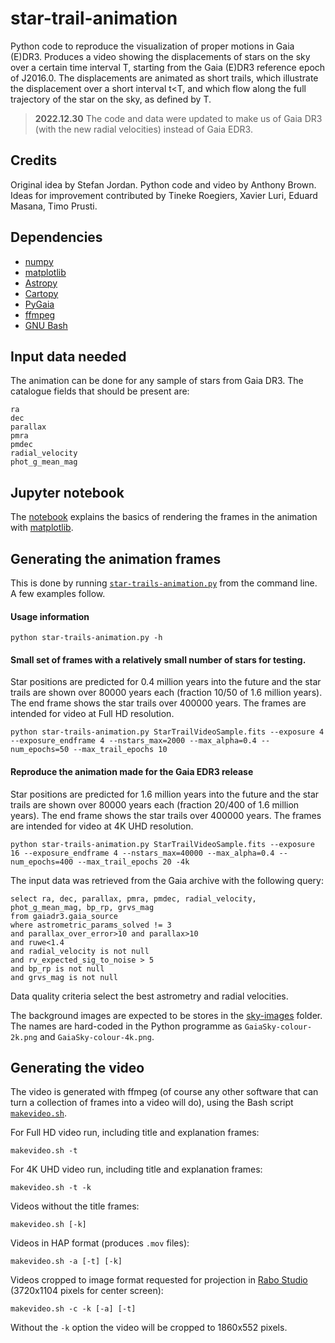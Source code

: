 # star-trail-animation

Python code to reproduce the visualization of proper motions in Gaia (E)DR3. Produces a video showing the displacements of
stars on the sky over a certain time interval T, starting from the Gaia (E)DR3 reference epoch of J2016.0. The
displacements are animated as short trails, which illustrate the displacement over a short interval t&lt;T, and which
flow along the full trajectory of the star on the sky, as defined by T.

> **2022.12.30**
> The code and data were updated to make us of Gaia DR3 (with the new radial velocities) instead of Gaia EDR3.

## Credits

Original idea by Stefan Jordan. Python code and video by Anthony Brown. Ideas for improvement contributed by Tineke
Roegiers, Xavier Luri, Eduard Masana, Timo Prusti.

## Dependencies

* [numpy](https://numpy.org/)
* [matplotlib](https://matplotlib.org/)
* [Astropy](https://www.astropy.org/)
* [Cartopy](https://scitools.org.uk/cartopy/docs/latest/)
* [PyGaia](https://github.com/agabrown/PyGaia)
* [ffmpeg](https://ffmpeg.org/)
* [GNU Bash](https://www.gnu.org/software/bash/)

## Input data needed

The animation can be done for any sample of stars from Gaia DR3. The catalogue fields that should be present are:
```
ra
dec
parallax
pmra
pmdec
radial_velocity
phot_g_mean_mag
```

## Jupyter notebook

The [notebook](StarTrailsOnSky.ipynb) explains the basics of rendering the frames in the animation with [matplotlib](https://matplotlib.org/).

## Generating the animation frames

This is done by running [`star-trails-animation.py`](star-trails-animation.py) from the command line. A few examples follow.

#### Usage information

```
python star-trails-animation.py -h
```
#### Small set of frames with a relatively small number of stars for testing.

Star positions are predicted for 0.4 million years into the future and the star trails are shown over 80000 
years each (fraction 10/50 of 1.6 million years). The end frame shows the star trails over 400000 years. The 
frames are intended for video at Full HD resolution.

```
python star-trails-animation.py StarTrailVideoSample.fits --exposure 4 --exposure_endframe 4 --nstars_max=2000 --max_alpha=0.4 --num_epochs=50 --max_trail_epochs 10
```

#### Reproduce the animation made for the Gaia EDR3 release

Star positions are predicted for 1.6 million years into the future and the star trails are shown over 80000 
years each (fraction 20/400 of 1.6 million years). The end frame shows the star trails over 400000 years. 
The frames are intended for video at 4K UHD resolution.

```
python star-trails-animation.py StarTrailVideoSample.fits --exposure 16 --exposure_endframe 4 --nstars_max=40000 --max_alpha=0.4 --num_epochs=400 --max_trail_epochs 20 -4k
```

The input data was retrieved from the Gaia archive with the following query:
```
select ra, dec, parallax, pmra, pmdec, radial_velocity, phot_g_mean_mag, bp_rp, grvs_mag
from gaiadr3.gaia_source
where astrometric_params_solved != 3
and parallax_over_error>10 and parallax>10
and ruwe<1.4
and radial_velocity is not null
and rv_expected_sig_to_noise > 5
and bp_rp is not null
and grvs_mag is not null
```
Data quality criteria select the best astrometry and radial velocities.

The background images are expected to be stores in the [sky-images](./sky-images/) folder. The
names are hard-coded in the Python programme as `GaiaSky-colour-2k.png` and `GaiaSky-colour-4k.png`.

## Generating the video

The video is generated with ffmpeg (of course any other software that can turn a collection of frames into a video will
do), using the Bash script [`makevideo.sh`](makevideo.sh).

For Full HD video run, including title and explanation frames:
```
makevideo.sh -t
```

For 4K UHD video run, including title and explanation frames:
```
makevideo.sh -t -k
```

Videos without the title frames:
```
makevideo.sh [-k]
```

Videos in HAP format (produces `.mov` files):
```
makevideo.sh -a [-t] [-k]
```

Videos cropped to image format requested for projection in [Rabo Studio](https://zakelijk.forum.nl/nl/onze-ruimtes/rabo-studio) (3720x1104 pixels for center screen):
```
makevideo.sh -c -k [-a] [-t]
```
Without the `-k` option the video will be cropped to 1860x552 pixels.
